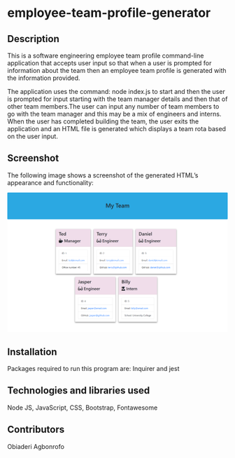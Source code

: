 # employee-team-profile-generator

## Description
This is a software engineering employee team profile command-line application that accepts user input so that when a user is prompted for information about the team then an employee team profile is generated with the information provided.

The application uses the command: node index.js to start and then the user is prompted for input starting with the team manager details and then that of other team members.The user can input any number of team members to go with the team manager and this may be a mix of engineers and interns. When the user has completed building the team, the user exits the application and an HTML file is generated which displays a team rota based on the user input.

## Screenshot

The following image shows a screenshot of the generated HTML’s appearance and functionality:

![HTML webpage titled “My Team” features five boxes listing employee names, titles, and other key info.](assets/my-team-webpage.png)

## Installation
Packages required to run this program are: Inquirer and jest


## Technologies and libraries used
Node JS, JavaScript, CSS, Bootstrap, Fontawesome

## Contributors
Obiaderi Agbonrofo
